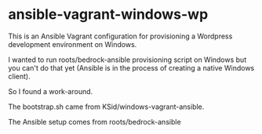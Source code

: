 ansible-vagrant-windows-wp
==========================

This is an Ansible Vagrant configuration for provisioning a Wordpress development environment on Windows.

I wanted to run roots/bedrock-ansible provisioning script on Windows but you can't do that yet (Ansible is in the process of creating a native Windows client).

So I found a work-around.

The bootstrap.sh came from KSid/windows-vagrant-ansible.

The Ansible setup comes from roots/bedrock-ansible